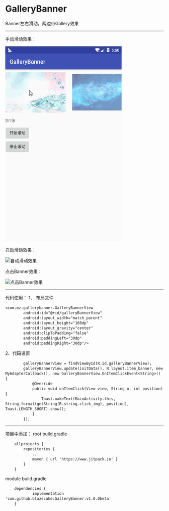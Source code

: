 # GalleryBanner
Banner左右滑动，两边带Gallery效果

------

手动滑动效果：

![手动滑动效果](https://github.com/blazecake/GalleryBanner/blob/master/img/result1.gif)

自动滑动效果：

![自动滑动效果](../img/result2.gif)

点击Banner效果：

![点击Banner效果](../img/result3.gif)

------

代码使用：
1、 布局文件
	

```
<com.mz.gallerybanner.GalleryBannerView
        android:id="@+id/galleryBannerView"
        android:layout_width="match_parent"
        android:layout_height="160dp"
        android:layout_gravity="center"
        android:clipToPadding="false"
        android:paddingLeft="30dp"
        android:paddingRight="30dp"/>
```

2、代码设置

```
        galleryBannerView = findViewById(R.id.galleryBannerView);
        galleryBannerView.update(initData(), R.layout.item_banner, new MyAdapterCallback(), new GalleryBannerView.OnItemClickEvent<String>() {
            @Override
            public void onItemClick(View view, String o, int position) {
                Toast.makeText(MainActivity.this, String.format(getString(R.string.click_img), position), Toast.LENGTH_SHORT).show();
            }
        });
```

------

项目中添加：
root build.gradle
```
	allprojects {
		repositories {
			...
			maven { url 'https://www.jitpack.io' }
		}
	}
```
module build.gradle
```
	dependencies {
	        implementation 'com.github.blazecake:GalleryBanner:v1.0.0beta'
	}

```


